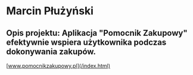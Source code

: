 # Marcin Płużyński

## Opis projektu: Aplikacja "Pomocnik Zakupowy" efektywnie wspiera użytkownika podczas dokonywania zakupów.

[www.pomocnikzakupowy.pl](/index.html)